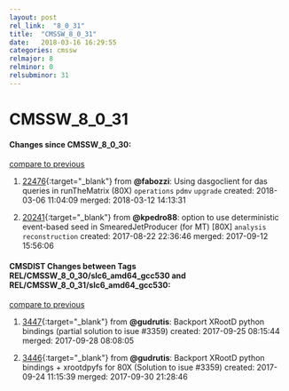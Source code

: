 ```yaml
---
layout: post
rel_link:  "8_0_31"
title:  "CMSSW_8_0_31"
date:   2018-03-16 16:29:55
categories: cmssw
relmajor: 8
relminor: 0
relsubminor: 31
---
```


# CMSSW_8_0_31
#### Changes since CMSSW_8_0_30:
[compare to previous](https://github.com/cms-sw/cmssw/compare/CMSSW_8_0_30...CMSSW_8_0_31)



1. [22476](http://github.com/cms-sw/cmssw/pull/22476){:target="_blank"}  from **@fabozzi**: Using dasgoclient for das queries in runTheMatrix (80X) `operations`  `pdmv`  `upgrade`  created: 2018-03-06 11:04:09 merged: 2018-03-12 14:13:31



2. [20241](http://github.com/cms-sw/cmssw/pull/20241){:target="_blank"}  from **@kpedro88**: option to use deterministic event-based seed in SmearedJetProducer (for MT) [80X] `analysis`  `reconstruction`  created: 2017-08-22 22:36:46 merged: 2017-09-12 15:56:06



#### CMSDIST Changes between Tags REL/CMSSW_8_0_30/slc6_amd64_gcc530 and REL/CMSSW_8_0_31/slc6_amd64_gcc530:
[compare to previous](https://github.com/cms-sw/cmsdist/compare/REL/CMSSW_8_0_30/slc6_amd64_gcc530...REL/CMSSW_8_0_31/slc6_amd64_gcc530)



1. [3447](http://github.com/cms-sw/cmsdist/pull/3447){:target="_blank"}  from **@gudrutis**: Backport XRootD python bindings (partial solution to isue #3359) created: 2017-09-25 08:15:44 merged: 2017-09-28 08:08:05

2. [3446](http://github.com/cms-sw/cmsdist/pull/3446){:target="_blank"}  from **@gudrutis**: Backport XRootD python bindings + xrootdpyfs for 80X (Solution to isue #3359) created: 2017-09-24 11:15:39 merged: 2017-09-30 21:28:46
